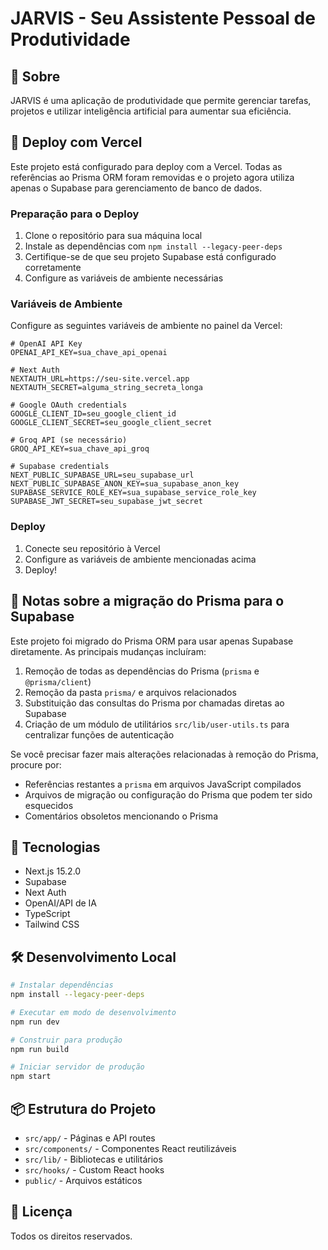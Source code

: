 # JARVIS - Seu Assistente Pessoal de Produtividade

## 📌 Sobre

JARVIS é uma aplicação de produtividade que permite gerenciar tarefas, projetos e utilizar inteligência artificial para aumentar sua eficiência.

## 🚀 Deploy com Vercel

Este projeto está configurado para deploy com a Vercel. Todas as referências ao Prisma ORM foram removidas e o projeto agora utiliza apenas o Supabase para gerenciamento de banco de dados.

### Preparação para o Deploy

1. Clone o repositório para sua máquina local
2. Instale as dependências com `npm install --legacy-peer-deps`
3. Certifique-se de que seu projeto Supabase está configurado corretamente
4. Configure as variáveis de ambiente necessárias

### Variáveis de Ambiente

Configure as seguintes variáveis de ambiente no painel da Vercel:

```
# OpenAI API Key
OPENAI_API_KEY=sua_chave_api_openai

# Next Auth
NEXTAUTH_URL=https://seu-site.vercel.app
NEXTAUTH_SECRET=alguma_string_secreta_longa

# Google OAuth credentials
GOOGLE_CLIENT_ID=seu_google_client_id
GOOGLE_CLIENT_SECRET=seu_google_client_secret

# Groq API (se necessário)
GROQ_API_KEY=sua_chave_api_groq

# Supabase credentials
NEXT_PUBLIC_SUPABASE_URL=seu_supabase_url
NEXT_PUBLIC_SUPABASE_ANON_KEY=sua_supabase_anon_key
SUPABASE_SERVICE_ROLE_KEY=sua_supabase_service_role_key
SUPABASE_JWT_SECRET=seu_supabase_jwt_secret
```

### Deploy

1. Conecte seu repositório à Vercel
2. Configure as variáveis de ambiente mencionadas acima
3. Deploy!

## 📝 Notas sobre a migração do Prisma para o Supabase

Este projeto foi migrado do Prisma ORM para usar apenas Supabase diretamente. As principais mudanças incluíram:

1. Remoção de todas as dependências do Prisma (`prisma` e `@prisma/client`)
2. Remoção da pasta `prisma/` e arquivos relacionados
3. Substituição das consultas do Prisma por chamadas diretas ao Supabase
4. Criação de um módulo de utilitários `src/lib/user-utils.ts` para centralizar funções de autenticação

Se você precisar fazer mais alterações relacionadas à remoção do Prisma, procure por:

- Referências restantes a `prisma` em arquivos JavaScript compilados
- Arquivos de migração ou configuração do Prisma que podem ter sido esquecidos
- Comentários obsoletos mencionando o Prisma

## 🧰 Tecnologias

- Next.js 15.2.0
- Supabase
- Next Auth
- OpenAI/API de IA
- TypeScript
- Tailwind CSS

## 🛠️ Desenvolvimento Local

```bash
# Instalar dependências
npm install --legacy-peer-deps

# Executar em modo de desenvolvimento
npm run dev

# Construir para produção
npm run build

# Iniciar servidor de produção
npm start
```

## 📦 Estrutura do Projeto

- `src/app/` - Páginas e API routes
- `src/components/` - Componentes React reutilizáveis
- `src/lib/` - Bibliotecas e utilitários
- `src/hooks/` - Custom React hooks
- `public/` - Arquivos estáticos

## 📄 Licença

Todos os direitos reservados.
